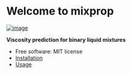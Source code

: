 # Welcome to mixprop


[![image](https://img.shields.io/pypi/v/mixprop.svg)](https://pypi.python.org/pypi/mixprop)


**Viscosity prediction for binary liquid mixtures**


-   Free software: MIT license
-   [Installation](/docs/installation.md)
-   [Usage](/docs/usage.md)    


